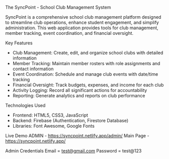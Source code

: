  The SyncPoint - School Club Management System

SyncPoint is a comprehensive school club management platform designed to streamline club operations, enhance student engagement, and simplify administration. This web application provides tools for club management, member tracking, event coordination, and financial oversight.

Key Features
- Club Management: Create, edit, and organize school clubs with detailed information
- Member Tracking: Maintain member rosters with role assignments and contact information
- Event Coordination: Schedule and manage club events with date/time tracking
- Financial Oversight: Track budgets, expenses, and income for each club
- Activity Logging: Record all significant actions for accountability
- Reporting: Generate analytics and reports on club performance

Technologies Used
- Frontend: HTML5, CSS3, JavaScript
- Backend: Firebase (Authentication, Firestore Database)
- Libraries: Font Awesome, Google Fonts

Live Demo
 ADMIN - https://syncpoint.netlify.app/admin/
 Main Page - https://syncpoint.netlify.app/

Admin Credentials 
 Email = test@gmail.com
 Password = test@123
